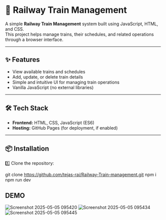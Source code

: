 # 🚆 Railway Train Management

A simple **Railway Train Management** system built using JavaScript, HTML, and CSS.  
This project helps manage trains, their schedules, and related operations through a browser interface.

---

## ✨ Features

- View available trains and schedules  
- Add, update, or delete train details  
- Simple and intuitive UI for managing train operations  
- Vanilla JavaScript (no external libraries)

---

## 🛠 Tech Stack

- **Frontend:** HTML, CSS, JavaScript (ES6)  
- **Hosting:** GitHub Pages (for deployment, if enabled)

---

## 📦 Installation

1️⃣ Clone the repository:


git clone https://github.com/tejas-rai/Railway-Train-management.git
npm i
npm run dev

## DEMO
![Screenshot 2025-05-05 095420](https://github.com/user-attachments/assets/6574fc72-80b8-4ade-b209-ca9ccac93e9d)
![Screenshot 2025-05-05 095434](https://github.com/user-attachments/assets/7768fffc-c0f7-45fa-b7f4-06c0e273f623)
![Screenshot 2025-05-05 095445](https://github.com/user-attachments/assets/e33c8db6-800b-4ac0-8ffd-d029436e82de)
